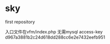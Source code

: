 # sky
first repository

入口文件在vfm/index.php
无需mysql
access-key d967a3881b2c24d618dd288cc6e2e7432eefb951
